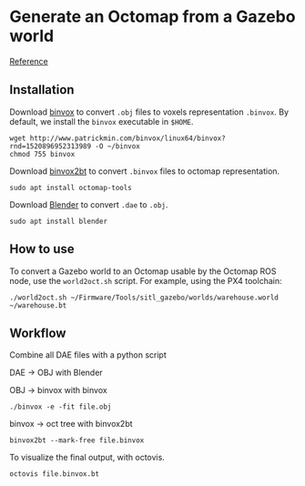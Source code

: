 Generate an Octomap from a Gazebo world
=======================================

[Reference](https://github.com/OctoMap/octomap/wiki/Importing-Data-into-OctoMap)

## Installation

Download [binvox](https://www.patrickmin.com/binvox/)
to convert `.obj` files to voxels representation `.binvox`.
By default, we install the `binvox` executable in `$HOME`.
```shell script
wget http://www.patrickmin.com/binvox/linux64/binvox?rnd=1520896952313989 -O ~/binvox
chmod 755 binvox
```

Download [binvox2bt](https://manpages.ubuntu.com/manpages/bionic/man1/binvox2bt.1.html)
to convert `.binvox` files to octomap representation.
```shell script
sudo apt install octomap-tools
```

Download [Blender](https://www.blender.org/) to convert `.dae` to `.obj`.
```shell script
sudo apt install blender
```

## How to use

To convert a Gazebo world to an Octomap usable by the Octomap ROS node,
use the `world2oct.sh` script. For example, using the PX4 toolchain:
```shell script
./world2oct.sh ~/Firmware/Tools/sitl_gazebo/worlds/warehouse.world ~/warehouse.bt
```

## Workflow

Combine all DAE files with a python script

DAE -> OBJ with Blender

OBJ -> binvox with binvox
```shell script
./binvox -e -fit file.obj
```

binvox -> oct tree with binvox2bt
```shell script
binvox2bt --mark-free file.binvox
```

To visualize the final output, with octovis.
```shell script
octovis file.binvox.bt
```
